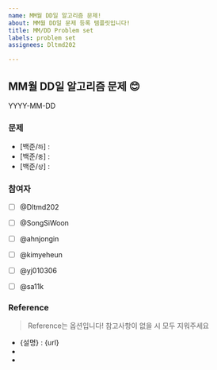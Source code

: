 ```yaml
---
name: MM월 DD일 알고리즘 문제!
about: MM월 DD일 문제 등록 템플릿입니다!
title: MM/DD Problem set
labels: problem set
assignees: Dltmd202

---
```


## MM월 DD일 알고리즘 문제 😊
YYYY-MM-DD

### 문제
- [백준/`하`] : []()
- [백준/`중`] : []()
- [백준/`상`] : []()

### 참여자
- [ ] @Dltmd202
- [ ] @SongSiWoon
- [ ] @ahnjongin
- [ ] @kimyeheun
- [ ] @yj010306
- [ ] @sa11k


### Reference
> Reference는 옵션입니다! 참고사항이 없을 시 모두 지워주세요
- {설명} : {url}
-
-
